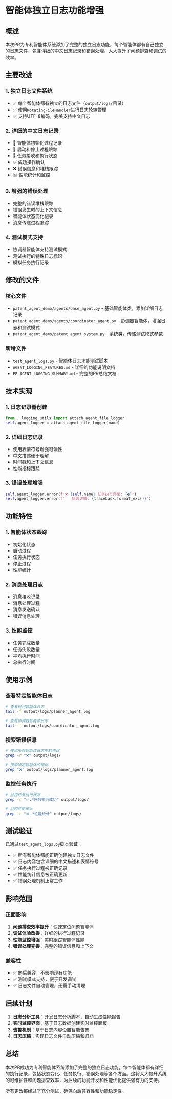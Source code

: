 # 智能体独立日志功能增强

## 概述

本次PR为专利智能体系统添加了完整的独立日志功能，每个智能体都有自己独立的日志文件，包含详细的中文日志记录和错误处理，大大提升了问题排查和调试的效率。

## 主要改进

### 1. 独立日志文件系统
- ✅ 每个智能体都有独立的日志文件（`output/logs/`目录）
- ✅ 使用`RotatingFileHandler`进行日志轮转管理
- ✅ 支持UTF-8编码，完美支持中文日志

### 2. 详细的中文日志记录
- 🚀 智能体初始化过程记录
- 🔄 启动和停止过程跟踪
- 🎯 任务接收和执行状态
- ✅ 成功操作确认
- ❌ 错误信息和堆栈跟踪
- 📊 性能统计和监控

### 3. 增强的错误处理
- 完整的错误堆栈跟踪
- 错误发生时的上下文信息
- 智能体状态变化记录
- 消息传递过程追踪

### 4. 测试模式支持
- 协调器智能体支持测试模式
- 测试执行的特殊日志标识
- 模拟任务执行记录

## 修改的文件

### 核心文件
- `patent_agent_demo/agents/base_agent.py` - 基础智能体类，添加详细日志记录
- `patent_agent_demo/agents/coordinator_agent.py` - 协调器智能体，增强日志和测试模式
- `patent_agent_demo/patent_agent_system.py` - 系统类，传递测试模式参数

### 新增文件
- `test_agent_logs.py` - 智能体日志功能测试脚本
- `AGENT_LOGGING_FEATURES.md` - 详细的功能说明文档
- `PR_AGENT_LOGGING_SUMMARY.md` - 完整的PR总结文档

## 技术实现

### 1. 日志记录器创建
```python
from ..logging_utils import attach_agent_file_logger
self.agent_logger = attach_agent_file_logger(name)
```

### 2. 详细日志记录
- 使用表情符号增强可读性
- 中文描述便于理解
- 时间戳和上下文信息
- 性能指标跟踪

### 3. 错误处理增强
```python
self.agent_logger.error(f"❌ {self.name} 任务执行异常: {e}")
self.agent_logger.error(f"   错误详情: {traceback.format_exc()}")
```

## 功能特性

### 1. 智能体状态跟踪
- 初始化状态
- 启动过程
- 任务执行状态
- 停止过程
- 性能统计

### 2. 消息处理日志
- 消息接收记录
- 消息处理过程
- 消息发送确认
- 错误消息处理

### 3. 性能监控
- 任务完成数量
- 任务失败数量
- 平均执行时间
- 总执行时间

## 使用示例

### 查看特定智能体日志
```bash
# 查看规划智能体日志
tail -f output/logs/planner_agent.log

# 查看协调器智能体日志
tail -f output/logs/coordinator_agent.log
```

### 搜索错误信息
```bash
# 搜索所有智能体日志中的错误
grep -r "❌" output/logs/

# 搜索特定智能体的错误
grep "❌" output/logs/planner_agent.log
```

### 监控任务执行
```bash
# 监控任务执行状态
grep -r "✅.*任务执行成功" output/logs/

# 监控性能统计
grep -r "📊.*性能统计" output/logs/
```

## 测试验证

已通过`test_agent_logs.py`脚本验证：
- ✅ 所有智能体都能正确创建独立日志文件
- ✅ 日志内容包含详细的中文描述和表情符号
- ✅ 任务执行过程被正确记录
- ✅ 性能统计信息被正确更新
- ✅ 错误处理机制正常工作

## 影响范围

### 正面影响
1. **问题排查效率提升**：快速定位问题智能体
2. **调试体验改善**：详细的执行过程记录
3. **性能监控增强**：实时跟踪智能体性能
4. **错误处理完善**：完整的错误信息和上下文

### 兼容性
- ✅ 向后兼容，不影响现有功能
- ✅ 测试模式支持，便于开发调试
- ✅ 日志文件自动管理，无需手动清理

## 后续计划

1. **日志分析工具**：开发日志分析脚本，自动生成性能报告
2. **实时监控界面**：基于日志数据创建实时监控面板
3. **告警机制**：基于日志内容设置智能告警
4. **日志压缩**：实现日志文件自动压缩和归档

## 总结

本次PR成功为专利智能体系统添加了完整的独立日志功能，每个智能体都有详细的执行记录，包括状态变化、任务执行、错误处理等各个方面。这将大大提升系统的可维护性和问题排查效率，为后续的功能开发和性能优化提供强有力的支持。

所有更改都经过了充分测试，确保向后兼容性和功能稳定性。